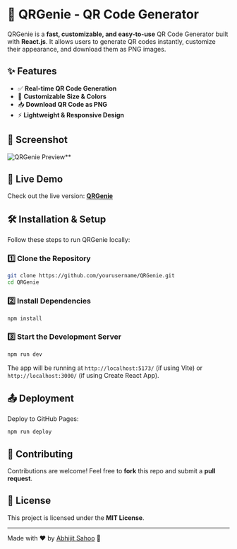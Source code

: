 # 📌 QRGenie - QR Code Generator

QRGenie is a **fast, customizable, and easy-to-use** QR Code Generator built with **React.js**. It allows users to generate QR codes instantly, customize their appearance, and download them as PNG images.

## ✨ Features
- ✅ **Real-time QR Code Generation**
- 🎨 **Customizable Size & Colors**
- 📥 **Download QR Code as PNG**
- ⚡ **Lightweight & Responsive Design**

## 📸 Screenshot
![QRGenie Preview](https://ibb.co/Y6QRHrr)**

## 🚀 Live Demo
Check out the live version: **[QRGenie](https://qr-genie-git-main-abhijit-sahoos-projects.vercel.app/)**

## 🛠️ Installation & Setup
Follow these steps to run QRGenie locally:

### 1️⃣ Clone the Repository
```sh
git clone https://github.com/yourusername/QRGenie.git
cd QRGenie
```

### 2️⃣ Install Dependencies
```sh
npm install
```

### 3️⃣ Start the Development Server
```sh
npm run dev
```

The app will be running at `http://localhost:5173/` (if using Vite) or `http://localhost:3000/` (if using Create React App).

## 📤 Deployment
Deploy to GitHub Pages:
```sh
npm run deploy
```

## 🤝 Contributing
Contributions are welcome! Feel free to **fork** this repo and submit a **pull request**.

## 📜 License
This project is licensed under the **MIT License**.

---
Made with ❤️ by [Abhijit Sahoo](https://github.com/AbhiSS01) 🚀
